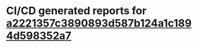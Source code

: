 # CI/CD generated reports for [a2221357c3890893d587b124a1c1894d598352a7](https://github.com/hydephp/develop/commit/a2221357c3890893d587b124a1c1894d598352a7)

